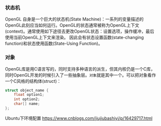 
### 状态机
OpenGL 自身是一个巨大的状态机(State Machine)：一系列的变量描述的OpenGL此刻应当如何运行。OpenGL的状态通常被称为OpenGL上下文(context)。通常使用如下途径去更改OpenGL状态：设置选项，操作缓冲，最后使用当前OpenGL上下文来渲染。
因此会有状态设置函数(state-changing function)和状态使用函数(State-Using Function)。

### 对象
OpenGL库是用C语言写的，同时支持多种语言的派生，但其内核仍是一个C库，同时OpenGL开发的时候引入了一些抽象层。`对象`就是其中一个。可以把对象看作一个C风格的结构体(struct)：
```C
struct object_name {
    float option1;
    int option2;
    char[] name;
};
```

Ubuntu下环境配置
https://www.cnblogs.com/jiujiubashiyi/p/16429717.html
